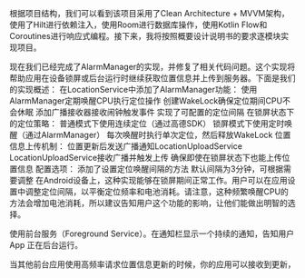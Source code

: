 根据项目结构，我们可以看到该项目采用了Clean Architecture + MVVM架构，使用了Hilt进行依赖注入，使用Room进行数据库操作，使用Kotlin Flow和Coroutines进行响应式编程。接下来，我将按照概要设计说明书的要求逐模块实现项目。

现在我们已经完成了AlarmManager的实现，并修复了相关代码问题。这个实现将帮助应用在设备锁屏或后台运行时继续获取位置信息并上传到服务器。下面是我们的实现概述：
在LocationService中添加了AlarmManager功能：
使用AlarmManager定期唤醒CPU执行定位操作
创建WakeLock确保定位期间CPU不会休眠
添加广播接收器接收闹钟触发事件
实现了可配置的定位间隔
在锁屏状态下的定位策略：
普通模式下使用连续定位（通过高德SDK）
锁屏模式下使用定时唤醒（通过AlarmManager）
每次唤醒时执行单次定位，然后释放WakeLock
位置信息上传机制：
位置更新后发送广播通知LocationUploadService
LocationUploadService接收广播并触发上传
确保即使在锁屏状态下也能上传位置信息
配置选项：
添加了设置定位唤醒间隔的方法
默认间隔为3分钟，可根据需要调整
在Android设备上，这种实现能够在锁屏期间正常工作。用户可以在应用设置中调整定位间隔，以平衡定位频率和电池消耗。请注意，这种频繁唤醒CPU的方法会增加电池消耗，所以建议告知用户这个功能的影响，让他们能做出明智的选择。

使用前台服务（Foreground Service）。在通知栏显示一个持续的通知，告知用户 App 正在后台运行。

当其他前台应用使用高频率请求位置信息更新的时候，你的应用可以接收到更新，